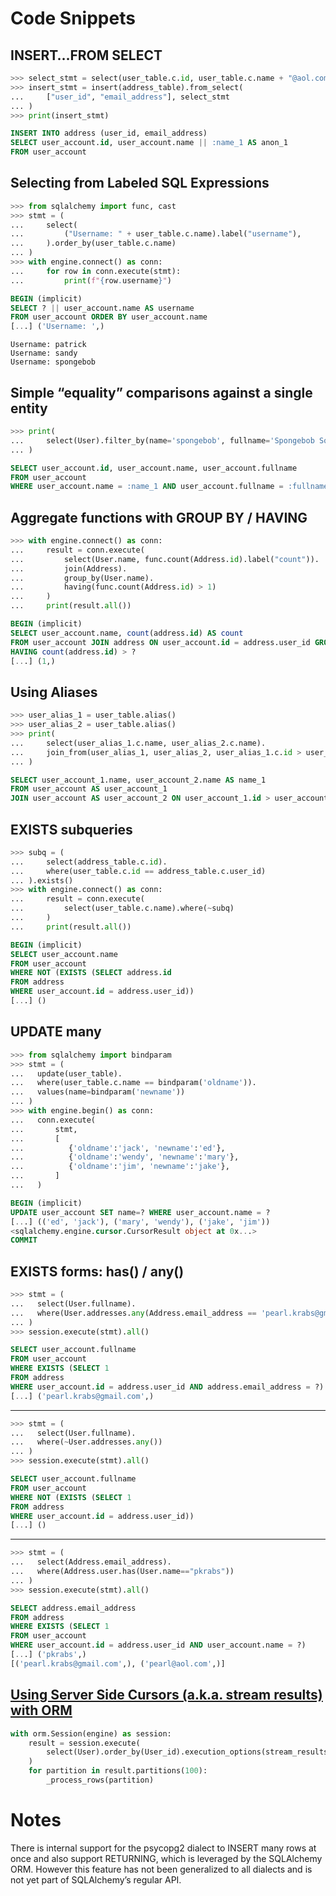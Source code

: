 # Code Snippets

## INSERT…FROM SELECT

```python
>>> select_stmt = select(user_table.c.id, user_table.c.name + "@aol.com")
>>> insert_stmt = insert(address_table).from_select(
...     ["user_id", "email_address"], select_stmt
... )
>>> print(insert_stmt)
```
```sql
INSERT INTO address (user_id, email_address)
SELECT user_account.id, user_account.name || :name_1 AS anon_1
FROM user_account
```

## Selecting from Labeled SQL Expressions

```python
>>> from sqlalchemy import func, cast
>>> stmt = (
...     select(
...         ("Username: " + user_table.c.name).label("username"),
...     ).order_by(user_table.c.name)
... )
>>> with engine.connect() as conn:
...     for row in conn.execute(stmt):
...         print(f"{row.username}")
```
```sql
BEGIN (implicit)
SELECT ? || user_account.name AS username
FROM user_account ORDER BY user_account.name
[...] ('Username: ',)
```
```
Username: patrick
Username: sandy
Username: spongebob
```

## Simple “equality” comparisons against a single entity

```python
>>> print(
...     select(User).filter_by(name='spongebob', fullname='Spongebob Squarepants')
... )
```
```sql
SELECT user_account.id, user_account.name, user_account.fullname
FROM user_account
WHERE user_account.name = :name_1 AND user_account.fullname = :fullname_1
```

## Aggregate functions with GROUP BY / HAVING

```python
>>> with engine.connect() as conn:
...     result = conn.execute(
...         select(User.name, func.count(Address.id).label("count")).
...         join(Address).
...         group_by(User.name).
...         having(func.count(Address.id) > 1)
...     )
...     print(result.all())
```
```sql
BEGIN (implicit)
SELECT user_account.name, count(address.id) AS count
FROM user_account JOIN address ON user_account.id = address.user_id GROUP BY user_account.name
HAVING count(address.id) > ?
[...] (1,)
```

## Using Aliases

```python
>>> user_alias_1 = user_table.alias()
>>> user_alias_2 = user_table.alias()
>>> print(
...     select(user_alias_1.c.name, user_alias_2.c.name).
...     join_from(user_alias_1, user_alias_2, user_alias_1.c.id > user_alias_2.c.id)
... )
```
```sql
SELECT user_account_1.name, user_account_2.name AS name_1
FROM user_account AS user_account_1
JOIN user_account AS user_account_2 ON user_account_1.id > user_account_2.id
```

## EXISTS subqueries

```python
>>> subq = (
...     select(address_table.c.id).
...     where(user_table.c.id == address_table.c.user_id)
... ).exists()
>>> with engine.connect() as conn:
...     result = conn.execute(
...         select(user_table.c.name).where(~subq)
...     )
...     print(result.all())
```
```sql
BEGIN (implicit)
SELECT user_account.name
FROM user_account
WHERE NOT (EXISTS (SELECT address.id
FROM address
WHERE user_account.id = address.user_id))
[...] ()
```

## UPDATE many

```python
>>> from sqlalchemy import bindparam
>>> stmt = (
...   update(user_table).
...   where(user_table.c.name == bindparam('oldname')).
...   values(name=bindparam('newname'))
... )
>>> with engine.begin() as conn:
...   conn.execute(
...       stmt,
...       [
...          {'oldname':'jack', 'newname':'ed'},
...          {'oldname':'wendy', 'newname':'mary'},
...          {'oldname':'jim', 'newname':'jake'},
...       ]
...   )
```
```sql
BEGIN (implicit)
UPDATE user_account SET name=? WHERE user_account.name = ?
[...] (('ed', 'jack'), ('mary', 'wendy'), ('jake', 'jim'))
<sqlalchemy.engine.cursor.CursorResult object at 0x...>
COMMIT
```

## EXISTS forms: has() / any()

```python
>>> stmt = (
...   select(User.fullname).
...   where(User.addresses.any(Address.email_address == 'pearl.krabs@gmail.com'))
... )
>>> session.execute(stmt).all()
```
```sql
SELECT user_account.fullname
FROM user_account
WHERE EXISTS (SELECT 1
FROM address
WHERE user_account.id = address.user_id AND address.email_address = ?)
[...] ('pearl.krabs@gmail.com',)
```
---
```python
>>> stmt = (
...   select(User.fullname).
...   where(~User.addresses.any())
... )
>>> session.execute(stmt).all()
```
```sql
SELECT user_account.fullname
FROM user_account
WHERE NOT (EXISTS (SELECT 1
FROM address
WHERE user_account.id = address.user_id))
[...] ()
```
---
```python
>>> stmt = (
...   select(Address.email_address).
...   where(Address.user.has(User.name=="pkrabs"))
... )
>>> session.execute(stmt).all()
```
```sql
SELECT address.email_address
FROM address
WHERE EXISTS (SELECT 1
FROM user_account
WHERE user_account.id = address.user_id AND user_account.name = ?)
[...] ('pkrabs',)
[('pearl.krabs@gmail.com',), ('pearl@aol.com',)]
```

## [Using Server Side Cursors (a.k.a. stream results) with ORM](https://docs.sqlalchemy.org/en/14/core/connections.html#using-server-side-cursors-a-k-a-stream-results)
```python
with orm.Session(engine) as session:
    result = session.execute(
        select(User).order_by(User_id).execution_options(stream_results=True),
    )
    for partition in result.partitions(100):
        _process_rows(partition)
```


# Notes

There is internal support for the psycopg2 dialect to INSERT many rows at once and also support RETURNING, which is leveraged by the SQLAlchemy ORM. However this feature has not been generalized to all dialects and is not yet part of SQLAlchemy’s regular API.

